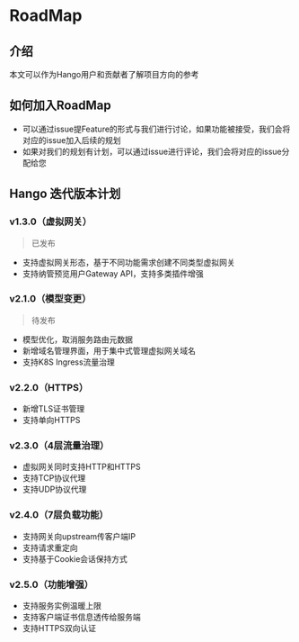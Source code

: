 # RoadMap

## 介绍

本文可以作为Hango用户和贡献者了解项目方向的参考

## 如何加入RoadMap

* 可以通过issue提Feature的形式与我们进行讨论，如果功能被接受，我们会将对应的issue加入后续的规划
* 如果对我们的规划有计划，可以通过issue进行评论，我们会将对应的issue分配给您

## Hango 迭代版本计划

### v1.3.0（虚拟网关）
> 已发布

* 支持虚拟网关形态，基于不同功能需求创建不同类型虚拟网关
* 支持纳管预览用户Gateway API，支持多类插件增强

### v2.1.0（模型变更）
> 待发布

* 模型优化，取消服务路由元数据
* 新增域名管理界面，用于集中式管理虚拟网关域名
* 支持K8S Ingress流量治理

### v2.2.0（HTTPS）
* 新增TLS证书管理
* 支持单向HTTPS

### v2.3.0（4层流量治理）
* 虚拟网关同时支持HTTP和HTTPS
* 支持TCP协议代理
* 支持UDP协议代理

### v2.4.0（7层负载功能）
* 支持网关向upstream传客户端IP
* 支持请求重定向
* 支持基于Cookie会话保持方式

### v2.5.0（功能增强）
* 支持服务实例温暖上限
* 支持客户端证书信息透传给服务端
* 支持HTTPS双向认证